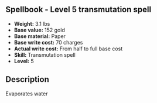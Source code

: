 ## Spellbook - Level 5 transmutation spell
- **Weight:** 3.1 lbs
- **Base value:** 152 gold
- **Base material:** Paper
- **Base write cost:** 70 charges
- **Actual write cost:** From half to full base cost
- **Skill:** Transmutation spell
- **Level:** 5
## Description
Evaporates water
